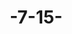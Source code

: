 # -7-15-<!DOCTYPE html>
<html lang="en">

<head>
    <meta charset="UTF-8">
    <meta name="viewport" content="width=device-width, initial-scale=1.0">
    <link rel="shortcut icon" href="./favicon.ico">
    <title>7.15</title>
    <style>
        * {
            box-sizing: border-box;
            margin: 0;
            padding: 0;
            text-decoration: none;
            vertical-align: middle;
            list-style: none;
        }

        .banner {

            width: 100%;
            height: 390px;
            overflow: hidden;
            position: relative;
        }

        .banner-con {
            width: 11520px;
            height: 100%;
            /* margin-left: -0px; */
            transition: all .5s ease-out;
        }

        .banner a {
            display: block;
            width: 1920px;
            height: 390px;
            float: left;
            overflow: hidden;
        }

        .banner a:nth-child(1) {
            background: url(http://www.sxuek.com/statics/images/uek/banner-hyhj.jpg) center center no-repeat;
        }

        .banner a:nth-child(2) {
            background: url(http://www.sxuek.com/statics/images/uek/banner-xtyr.jpg) center center no-repeat;
        }

        .banner a:nth-child(3) {
            background: url(http://www.sxuek.com/statics/images/uek/banner00.jpg) center center no-repeat;
        }

        .banner a:nth-child(4) {
            background: url(http://www.sxuek.com/statics/images/uek/banner2.jpg) center center no-repeat;
        }

        .banner a:nth-child(5) {
            background: url(http://www.sxuek.com/statics/images/uek/banner3.jpg) center center no-repeat;
        }

        .banner a:nth-child(6) {
            background: url(http://www.sxuek.com/statics/images/uek/banner4.jpg) center center no-repeat;
        }

        .banner-bar {
            width: 420px;
            height: 20px;
            position: absolute;
            bottom: 11px;
            left: 750px;
        }

        .banner-bar li {
            width: 60px;
            height: 10px;
            margin-right: 10px;
            background-color: rgba(255, 255, 255, 1);
            float: left;
            cursor: pointer;
        }
    </style>
</head>

<body>
    <div class="banner">
        <div class="banner-con" style="margin-left: 0px;">
            <a href="javascript:;"></a>
            <a href="javascript:;"></a>
            <a href="javascript:;"></a>
            <a href="javascript:;"></a>
            <a href="javascript:;"></a>
            <a href="javascript:;"></a>
        </div>
        <ul class="banner-bar">
            <li style="background-color: rgb(38, 145, 253);"></li>
            <li style=""></li>
            <li style=""></li>
            <li style=""></li>
            <li style=""></li>
            <li style=""></li>
        </ul>
    </div>
    <script>
        var imgContainer = document.querySelector('.banner-con');
        var btns = document.querySelectorAll('.banner-bar li');
        var num = 0;
        setInterval(function () {
            for (var i = 0; i < btns.length; i++) {
                btns[i].style.backgroundColor = "";
                imgContainer.style.marginLeft = 0 + "px";
            }
            btns[num].style.background = "#2691fd";

            imgContainer.style.marginLeft = '-' + num * 1920 + "px";
            if (num == btns.length) {
                num = 0;
            } else {
                num++;
            }
        }, 1000);

        for (let i = 0; i < btns.length; i++) {
            btns[i].onclick = function () {
                num = i;
                for (let j = 0; j < btns.length; j++) {
                    btns[j].style.backgroundColor = '';
                    imgContainer.style.marginLeft = 0 + "px";
                }
                btns[i].style.background = "#2691fd";
                imgContainer.style.marginLeft = '-' + (num * 1920) + 'px';
                console.log(imgContainer.style.marginLeft);
            }
        }
    </script>

</body>

</html>
